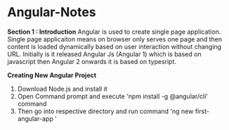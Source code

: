 # Angular-Notes
**Section 1 : Introduction**
Angular is used to create single page application. Single page applicaiton means on browser only serves one page and then content is loaded dynamically based on user interaction without changing URL.
Initially is it released Angular Js (Angular 1) which is based on javascript then Angular 2 onwards it is based on typesript. 

**Creating New Angular Project**
1.  Download Node.js and install it
2.  Open Command prompt and execute 'npm install -g @angular/cli' command
3.  Then go into respective directory and run command 'ng new first-angular-app '
